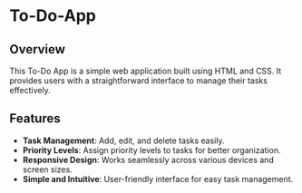 # To-Do-App
## Overview
This To-Do App is a simple web application built using HTML and CSS. It provides users with a straightforward interface to manage their tasks effectively.

## Features
- **Task Management**: Add, edit, and delete tasks easily.
- **Priority Levels**: Assign priority levels to tasks for better organization.
- **Responsive Design**: Works seamlessly across various devices and screen sizes.
- **Simple and Intuitive**: User-friendly interface for easy task management.
